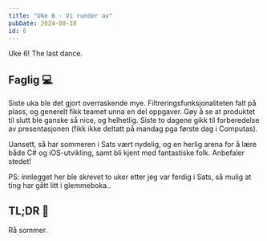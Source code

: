 ```yaml
---
title: "Uke 6 - Vi runder av"
pubDate: 2024-08-18
id: 6
---
```


Uke 6! The last dance.

## Faglig 💻

Siste uka ble det gjort overraskende mye. Filtreringsfunksjonaliteten falt på plass, og generelt fikk teamet unna en del oppgaver. Gøy å se at produktet til slutt ble ganske så nice, og helhetlig. Siste to dagene gikk til forberedelse av presentasjonen (fikk ikke deltatt på mandag pga første dag i Computas).

Uansett, så har sommeren i Sats vært nydelig, og en herlig arena for å lære både C# og iOS-utvikling, samt bli kjent med fantastiske folk. Anbefaler stedet!

PS: innlegget her ble skrevet to uker etter jeg var ferdig i Sats, så mulig at ting har gått litt i glemmeboka..

## TL;DR 📜

Rå sommer.
